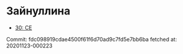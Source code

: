 # Зайнуллина
- [30: CE](30.md)

Commit: fdc098919cdae4500f61f6d70ad9c7fd5e7bb6ba
 fetched at: 20201123-000223
